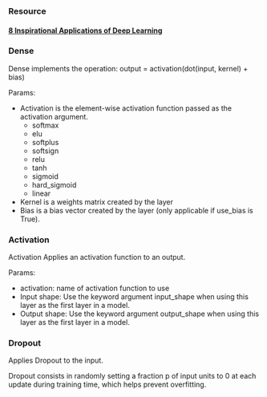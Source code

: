 ### Resource
#### [8 Inspirational Applications of Deep Learning](http://machinelearningmastery.com/inspirational-applications-deep-learning/)


### Dense
Dense implements the operation: output = activation(dot(input, kernel) + bias)

Params:
* Activation is the element-wise activation function passed as the activation argument.
    + softmax
    + elu
    + softplus
    + softsign
    + relu
    + tanh
    + sigmoid
    + hard_sigmoid
    + linear
* Kernel is a weights matrix created by the layer
* Bias is a bias vector created by the layer (only applicable if use_bias is True).

### Activation
Activation Applies an activation function to an output.

Params:
* activation: name of activation function to use
* Input shape: Use the keyword argument input_shape when using this layer as the first layer in a model.
* Output shape: Use the keyword argument output_shape when using this layer as the first layer in a model.

### Dropout
Applies Dropout to the input.

Dropout consists in randomly setting a fraction p of input units to 0 at each update during training time, which helps prevent overfitting.

